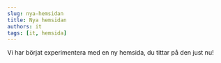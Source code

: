 ```yaml
---
slug: nya-hemsidan
title: Nya hemsidan
authors: it
tags: [it, hemsida]
---
```


Vi har börjat experimentera med en ny hemsida, du tittar på den just nu!
